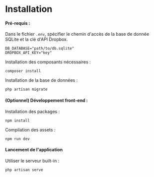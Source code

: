 # Installation

#### Pré-requis :

Dans le fichier `.env`, spécifier le chemin d'accès de la base de donnée SQLite et la clé d'API Dropbox.

```
DB_DATABASE="path/to/db.sqlite"
DROPBOX_API_KEY="key"
```

Installation des composants nécessaires :

`composer install`

Installation de la base de données :

`php artisan migrate`

#### (Optionnel) Développement front-end :

Installation des packages :

`npm install`

Compilation des assets :

`npm run dev`

#### Lancement de l'application

Utiliser le serveur built-in :

`php artisan serve`